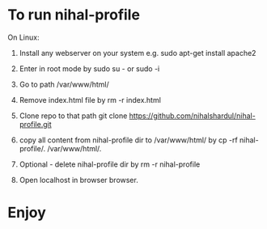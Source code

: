 # To run nihal-profile

On Linux:
1. Install any webserver on your system
    e.g. sudo apt-get install apache2

2. Enter in root mode by sudo su - or sudo -i    

3. Go to path /var/www/html/

4. Remove index.html file by rm -r index.html

5. Clone repo to that path
   git clone https://github.com/nihalshardul/nihal-profile.git

6. copy all content from nihal-profile dir to /var/www/html/
    by cp -rf nihal-profile/. /var/www/html/.
    
7. Optional - delete nihal-profile dir
   by rm -r nihal-profile
   
8. Open localhost in browser browser.

# Enjoy
